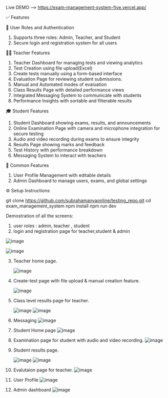 Live DEMO --> https://exam-management-system-five.vercel.app/




✅ Features

🔐 User Roles and Authentication

   1) Supports three roles: Admin, Teacher, and Student
   2) Secure login and registration system for all users

👩‍🏫 Teacher Features

   1) Teacher Dashboard for managing tests and viewing analytics
   2) Test Creation using file upload(Excel)
   3) Create tests manually using a form-based interface
   4) Evaluation Page for reviewing student submissions.
   5) Manual and Automated modes of evaluation
   6) Class Results Page with detailed performance views
   7) Integrated Messaging System to communicate with students
   8) Performance Insights with sortable and filterable results

🎓 Student Features

   1) Student Dashboard showing exams, results, and announcements
   2) Online Examination Page with camera and microphone integration for secure testing
   3) Audio and video recording during exams to ensure integrity
   4) Results Page showing marks and feedback
   5) Test History with performance breakdown
   6) Messaging System to interact with teachers

👤 Common Features

   1) User Profile Management with editable details
   2) Admin Dashboard to manage users, exams, and global settings
   


⚙️ Setup Instructions

   git clone https://github.com/subrahamanyaonline/testing_repo.git
   cd exam_management_system
   npm install
   npm run dev


Demostration of all the screens:

1) user roles : admin, teacher , student
2) login and registration page for teacher,student & admin

![image](https://github.com/user-attachments/assets/f98700a4-76eb-457e-88ff-200694c8bfa9)

![image](https://github.com/user-attachments/assets/abf89507-7684-400f-a89d-ebc5b513cb32)





3) Teacher home page.

   ![image](https://github.com/user-attachments/assets/3d88fbe6-8dd8-4ab1-b348-b764635fba47)

4) Create-test page with file upload & manual creation feature.

   ![image](https://github.com/user-attachments/assets/85595679-40b5-44fe-b28e-440bdef142df)

5) Class level results page for teacher.

   ![image](https://github.com/user-attachments/assets/c38ecb0b-db2a-435c-8a8b-48fbcc2b60f7)
   ![image](https://github.com/user-attachments/assets/8dc610a3-8c18-4877-8976-1fcedef0e2f6)

6) Messaging
   ![image](https://github.com/user-attachments/assets/29d457c8-5541-4111-b3c0-5d6d5518a19b)

7) Student Home page
   ![image](https://github.com/user-attachments/assets/c4fee874-0de4-4050-9adc-eb98ec6293d8)

8) Examination page for student with audio and video recording.
   ![image](https://github.com/user-attachments/assets/e45e7751-107a-4e3a-b09d-c2111ef888d1)

9) Student results page.

    ![image](https://github.com/user-attachments/assets/80ac054c-964a-4066-b486-d38bd664b879)
![image](https://github.com/user-attachments/assets/038a7d0c-2d15-41ad-8cc1-0081aac7f112)


10) Evalutaion page for teacher.
    ![image](https://github.com/user-attachments/assets/449f0738-1408-418b-83e9-c318312119e0)

11) User Profile
    ![image](https://github.com/user-attachments/assets/95017f54-b3ef-459b-b8b1-6ae112e49c04)

12) Admin dashboard
    ![image](https://github.com/user-attachments/assets/85a8384a-9d6a-4095-9a55-7f3fd8180cd9)




